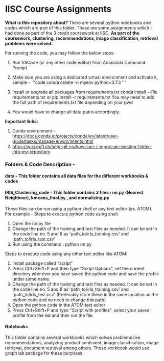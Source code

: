 # IISC Course Assignments

**What is this repository about?**
There are several python notebooks and codes which are part of this folder. These are some assignments which I had done as part of the 3 credit coursework at IISC. 
**As part of the coursework, clustering, recommendations, image classification, retrieval problems were solved.**

For running the code, you may follow the below steps:
1. Run VSCode (or any other code editor) from Anaconda Command Prompt
2. Make sure you are using a dedicated virtual environment and activate it,
sample - 
 '''code
conda create -n myenv python=3.7.3
'''
3. Install or upgrade all packages from requirements.txt
conda install --file requirements.txt
or pip install -r requirements.txt
You may need to add the full path of requirements.txt file depending on your pwd

4. You would have to change all data paths accordingly.

**Important links:**
1. Conda environment - https://docs.conda.io/projects/conda/en/latest/user-guide/tasks/manage-environments.html
2. https://wiki.epfl.ch/help-git-en/how-can-i-import-an-existing-folder-into-my-repository

### Folders & Code Description -
#### data - This folder contains all data files for the different workbooks & codes
#### IRIS_Clustering_code - This folder contains 3 files : nn.py (Nearest Neighbour), kmeans_final.py , and normalizing.py

These files can be run using a python shell or any text editor (ex. ATOM).
For example -
Steps to execute python code using shell:
1. Open the nn.py file
2. Change the path of the training and test files as needed. It can be set in the code line no. 5 and 8 as 'path_to/iris_training.csv' and 'path_to/iris_test.csv'
3. Run using the command : python nn.py

Steps to execute code using any other text editor like ATOM:
1. Install package called "script"
2. Press Ctrl+Shift+P and then type "Script Options", set the current directory wherever you have saved the python code and save the profile under some name.
3. Change the path of the training and test files as needed. It can be set in the code line no. 5 and 8 as 'path_to/iris_training.csv' and 'path_to/iris_test.csv' (Preferably store these in the same location as the python code and no need to change this path)
4. Open the python code in the ATOM text editor
5. Press Ctrl+Shift+P and type "Script with profiles", select your saved profile from the list and then run the file.

#### Notebooks
This folder contains several workbooks which solves problems like recommendations, analyzing product sentiment, image classification, image retrieval, document retrieval among others.
These workbook would use graph lab package for these purposes.
